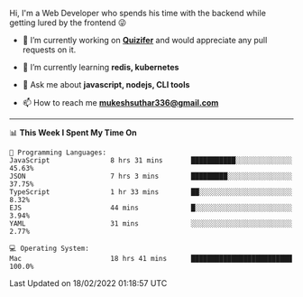 Hi, I'm a Web Developer who spends his time with the backend while getting lured by the frontend 😜

- 🔭 I’m currently working on **[Quizifer](https://github.com/SutharMukesh/Quizifer/)** and would appreciate any pull requests on it.

- 🌱 I’m currently learning **redis, kubernetes**

- 💬 Ask me about **javascript, nodejs, CLI tools**

- 📫 How to reach me **mukeshsuthar336@gmail.com**

---
<!--START_SECTION:waka-->
📊 **This Week I Spent My Time On** 

```text
💬 Programming Languages: 
JavaScript               8 hrs 31 mins       ███████████░░░░░░░░░░░░░░   45.63% 
JSON                     7 hrs 3 mins        █████████░░░░░░░░░░░░░░░░   37.75% 
TypeScript               1 hr 33 mins        ██░░░░░░░░░░░░░░░░░░░░░░░   8.32% 
EJS                      44 mins             █░░░░░░░░░░░░░░░░░░░░░░░░   3.94% 
YAML                     31 mins             ░░░░░░░░░░░░░░░░░░░░░░░░░   2.77%

💻 Operating System: 
Mac                      18 hrs 41 mins      █████████████████████████   100.0%

```


 Last Updated on 18/02/2022 01:18:57 UTC
<!--END_SECTION:waka-->
